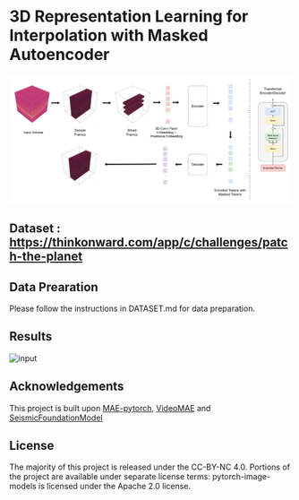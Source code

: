 # 3D Representation Learning for Interpolation with Masked Autoencoder

![Arch](wide.png)


## Dataset : https://thinkonward.com/app/c/challenges/patch-the-planet

## Data Prearation
Please follow the instructions in DATASET.md for data preparation.

## Results

![input](result.gif)

## Acknowledgements
This project is built upon [MAE-pytorch](https://github.com/facebookresearch/mae), [VideoMAE](https://github.com/MCG-NJU/VideoMAE) and [SeismicFoundationModel](https://github.com/shenghanlin/SeismicFoundationModel)
## License

The majority of this project is released under the CC-BY-NC 4.0. Portions of the project are available under separate license terms: pytorch-image-models is licensed under the Apache 2.0 license.

